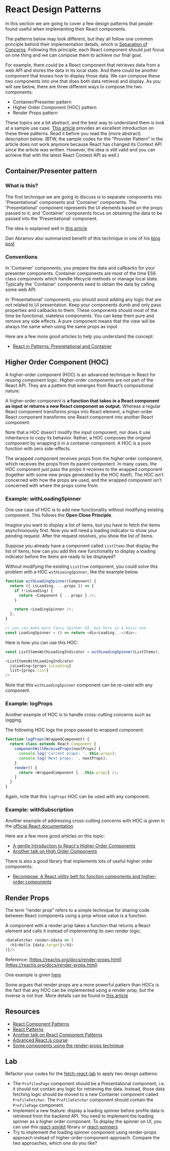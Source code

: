 # React Design Patterns

In this section we are going to cover a few design patterns that people found useful when implementing their React components.

The patterns below may look different, but they all follow one common principle behind their implementation details, which is [Separation of Concerns](https://en.wikipedia.org/wiki/Separation_of_concerns). Following this principle, each React component should just focus on one thing and we can compose them to achieve our final goal. 

For example, there could be a React component that retrieves data from a web API and stores the data in its local state. And there could be another component that knows how to display those data. We can compose these two components into one that does both data retrieval and display. As you will see below, there are three different ways to compose the two components:

- Container/Presenter pattern
- Higher Order Component (HOC) pattern
- Render Props pattern

These topics are a bit abstract, and the best way to understand them is look at a sample use case. [This article](http://lucasmreis.github.io/blog/simple-react-patterns/) provides an excellent introduction on these three patterns. Read it before you read the (more abstract) description below. (BTW, the sample codes for the "Provider Pattern" in the article does not work anymore because React has changed its Context API since the article was written. However, the idea is still valid and you can achieve that with the latest React Context API as well.)

## Container/Presenter pattern

### What is this?

The first technique we are going to discuss is to separate components into 'Presentational' components and 'Container' components. The 'Presentational' component represents the UI elements based on the props passed to it, and 'Container' components focus on obtaining the data to be passed into the 'Presentational' component.

The idea is explained well in [this article](https://medium.com/@learnreact/container-components-c0e67432e005)

Dan Abramov also summarized benefit of this technique in one of his [blog post](https://medium.com/@dan_abramov/smart-and-dumb-components-7ca2f9a7c7d0)

### Conventions

In 'Container' components, you prepare the data and callbacks for your presenter components. Container components are most of the time ES6 class components which handle lifecycle methods or manage local state. Typically the 'Container' components need to obtain the data by calling some web API.

In 'Presentational' components, you should avoid adding any logic that are not related to UI presentation. Keep your components dumb and only pass properties and callbacks to them. These components should most of the time be functional, stateless components. You can keep them pure and remove any side effects. A pure component means that the view will be always the same when using the same props as input.

Here are a few more good articles to help you understand the concept:

* [React in Patterns: Presnetational and Container](https://github.com/krasimir/react-in-patterns/blob/master/book/chapter-6/README.md)

## Higher Order Component \(HOC\)

A higher-order component \(HOC\) is an advanced technique in React for reusing component logic. Higher-order components are not part of the React API. They are a pattern that emerges from React’s compositional nature.

A higher-order component is **a function that takes in a React component as input or returns a new React component as output.** Whereas a regular React component transforms props into React element, a higher-order React component transforms one React component into another React component.

Note that a HOC doesn’t modify the input component, nor does it use inheritance to copy its behavior. Rather, a HOC composes the original component by wrapping it in a container component. A HOC is a pure function with zero side-effects.

The wrapped component receives props from the higher order component, which receives the props from its parent component. In many cases, the HOC component just pass the props it receives to the wrapped component \(together with some new props generated by the HOC itself\). The HOC isn’t concerned with how the props are used, and the wrapped component isn’t concerned with where the props come from.

### Example: withLoadingSpinner

One use case of HOC is to add new functionality without modifying existing component. This follows the **Open Close Principle**.

Imagine you want to display a list of items, but you have to fetch the items asynchronously first. Now you will need a loading indicator to show your pending request. After the request resolves, you show the list of items.

Suppose you already have a component called `ListItems` that display the list of items, how can you add this new functionality to display a loading indicator before the items are ready to be displayed?

Without modifying the existing `ListItem` component, you could solve this problem with a HOC `withLoaingSpinner`, like the example below.

```javascript
function withLoadingSpinner(Component) {
  return ({ isLoading, ...props }) => {
    if (!isLoading) {
      return <Component { ...props } />;
    }

    return <LoadingSpinner />;
  };
}

// you can make more fancy Spinner UI, but here is a basic one
const LoadingSpinner = () => return <div>Loading...</div>;
```

Here is how you can use this HOC:

```javascript
const ListItemsWithLoadingIndicator = withLoadingSpinner(ListItems);

<ListItemsWithLoadingIndicator
  isLoading={props.isLoading}
  list={props.list}
/>
```

Note that this `withLoadingSpinner` component can be re-used with any component.

### Example: logProps

Another example of HOC is to handle cross-cutting concerns such as logging.

The following HOC logs the props passed to wrapped component:

```javascript
function logProps(WrappedComponent) {
  return class extends React.Component {
    componentWillReceiveProps(nextProps) {
      console.log('Current props: ', this.props);
      console.log('Next props: ', nextProps);
    }
    render() {
      return <WrappedComponent {...this.props} />;
    }
  }
}
```

Again, note that this `logProps` HOC can be used with any component.

### Example: withSubscription

Another example of addressing cross-cutting concerns with HOC is given in the [official React documentation](https://reactjs.org/docs/higher-order-components.html)

Here are a few more good articles on this topic:

* [A gentle Introduction to React's Higher Order Components](https://www.robinwieruch.de/gentle-introduction-higher-order-components/)
* [Another talk on High Order Components](https://www.youtube.com/watch?v=YaZg8wg39QQ)

There is also a good library that implements lots of useful higher order components:

* [Recompose: A React utility belt for function components and higher-order components](https://github.com/acdlite/recompose)

## Render Props

The term “render prop” refers to a simple technique for sharing code between React components using a prop whose value is a function.

A component with a render prop takes a function that returns a React element and calls it instead of implementing its own render logic.

```javascript
<DataFetcher render={data => (
  <h1>Hello {data.target}</h1>
)}/>
```

Reference: [https://reactjs.org/docs/render-props.html](https://reactjs.org/docs/render-props.html)

One example is given [here](https://hackernoon.com/do-more-with-less-using-render-props-de5bcdfbe74c)

Some argues that render props are a more powerful pattern than HOCs is the fact that any HOC can be implemented using a render prop, but the inverse is not true. More details can be found in [this article](https://cdb.reacttraining.com/use-a-render-prop-50de598f11ce)

## Resources

* [React Component Patterns](https://levelup.gitconnected.com/react-component-patterns-ab1f09be2c82)
* [React Patterns](https://reactpatterns.com/)
* [Another talk on React Component Patterns](https://www.youtube.com/watch?v=YaZg8wg39QQ)
* [Advanced React.js course](https://courses.totalreact.com/p/advanced-react-free)
* [Some components using the render-props technique](https://github.com/jaredpalmer/awesome-react-render-props)

## Lab

Refactor your codes for the [fetch-react-lab](https://github.com/thoughtworks-jumpstart/fetch-react-lab) to apply two design patterns:

* The `ProfilesPage` component should be a Presentational component, i.e. it should not contain any logic for retrieving the data. Instead, those data fetching logic should be moved to a new Container component called `ProfileFetcher`. The `ProfileFetcher` component should contain the `ProfilePage` component.
* Implement a new feature: display a loading spinner before profile data is retrieved from the backend API. You need to implement the loading spinner as a higher order component. To display the spinner on UI, you can use this [react-spinkit](http://kyleamathews.github.io/react-spinkit/) library or [react-spinners](https://github.com/davidhu2000/react-spinners)
* Try to implement the loading spinner component using render-props approach instead of higher-order-component-approach. Compare the two approaches, which one do you like?

